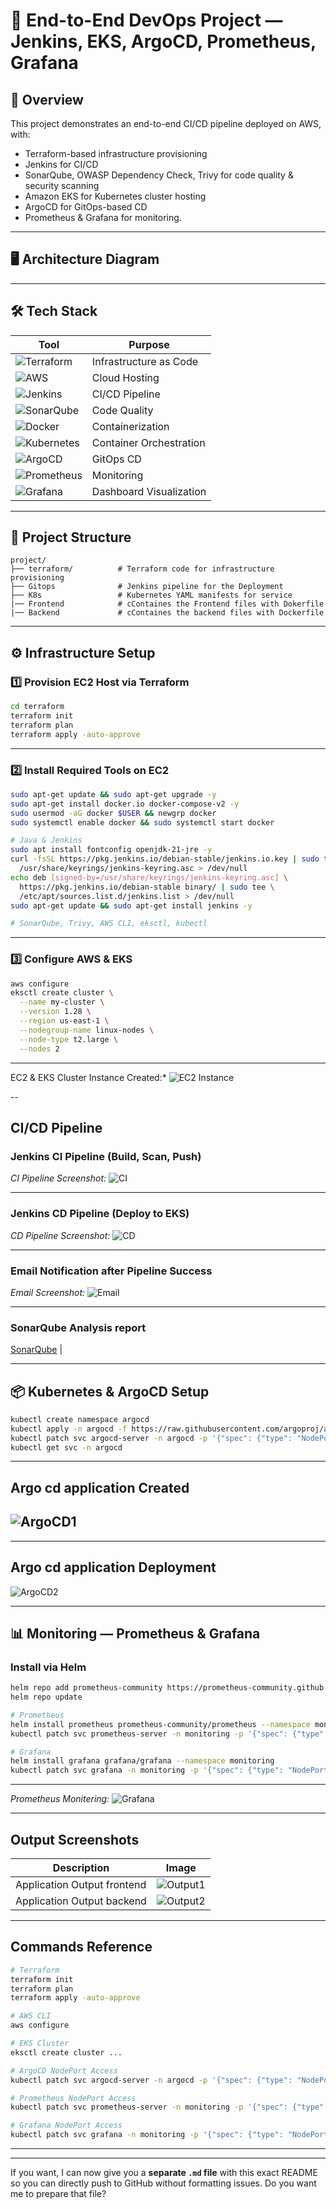 

# 🚀 End-to-End DevOps Project — Jenkins, EKS, ArgoCD, Prometheus, Grafana

## 📜 Overview

This project demonstrates an end-to-end CI/CD pipeline deployed on AWS, with:

* Terraform-based infrastructure provisioning
* Jenkins for CI/CD
* SonarQube, OWASP Dependency Check, Trivy for code quality & security scanning
* Amazon EKS for Kubernetes cluster hosting
* ArgoCD for GitOps-based CD
* Prometheus & Grafana for monitoring.

---


## 🖥️ Architecture Diagram

---

## 🛠 Tech Stack

| Tool                                                                                                                       | Purpose                 |
| -------------------------------------------------------------------------------------------------------------------------- | ----------------------- |
| ![Terraform](https://img.shields.io/badge/Terraform-%235835CC.svg?style=for-the-badge\&logo=terraform\&logoColor=white)    | Infrastructure as Code  |
| ![AWS](https://img.shields.io/badge/AWS-%23FF9900.svg?style=for-the-badge\&logo=amazonaws\&logoColor=white)                | Cloud Hosting           |
| ![Jenkins](https://img.shields.io/badge/Jenkins-%23D24939.svg?style=for-the-badge\&logo=jenkins\&logoColor=white)          | CI/CD Pipeline          |
| ![SonarQube](https://img.shields.io/badge/SonarQube-%234E9BCD.svg?style=for-the-badge\&logo=sonarqube\&logoColor=white)    | Code Quality            |
| ![Docker](https://img.shields.io/badge/Docker-%230db7ed.svg?style=for-the-badge\&logo=docker\&logoColor=white)             | Containerization        |
| ![Kubernetes](https://img.shields.io/badge/Kubernetes-%23326ce5.svg?style=for-the-badge\&logo=kubernetes\&logoColor=white) | Container Orchestration |
| ![ArgoCD](https://img.shields.io/badge/ArgoCD-%23EF7B4D.svg?style=for-the-badge\&logo=argo\&logoColor=white)               | GitOps CD               |
| ![Prometheus](https://img.shields.io/badge/Prometheus-%23E6522C.svg?style=for-the-badge\&logo=prometheus\&logoColor=white) | Monitoring              |
| ![Grafana](https://img.shields.io/badge/Grafana-%23F46800.svg?style=for-the-badge\&logo=grafana\&logoColor=white)          | Dashboard Visualization |

---
## 📂 Project Structure

```plaintext
project/
├── terraform/          # Terraform code for infrastructure provisioning
├── Gitops              # Jenkins pipeline for the Deployment
├── K8s                 # Kubernetes YAML manifests for service
|── Frontend            # cContaines the Frontend files with Dokerfile
|── Backend             # cContaines the backend files with Dockerfile
```
---

## ⚙️ Infrastructure Setup

### 1️⃣ Provision EC2 Host via Terraform

```bash
cd terraform
terraform init
terraform plan
terraform apply -auto-approve
```
---

### 2️⃣ Install Required Tools on EC2

```bash
sudo apt-get update && sudo apt-get upgrade -y
sudo apt-get install docker.io docker-compose-v2 -y
sudo usermod -aG docker $USER && newgrp docker
sudo systemctl enable docker && sudo systemctl start docker

# Java & Jenkins
sudo apt install fontconfig openjdk-21-jre -y
curl -fsSL https://pkg.jenkins.io/debian-stable/jenkins.io.key | sudo tee \
  /usr/share/keyrings/jenkins-keyring.asc > /dev/null
echo deb [signed-by=/usr/share/keyrings/jenkins-keyring.asc] \
  https://pkg.jenkins.io/debian-stable binary/ | sudo tee \
  /etc/apt/sources.list.d/jenkins.list > /dev/null
sudo apt-get update && sudo apt-get install jenkins -y

# SonarQube, Trivy, AWS CLI, eksctl, kubectl
```

---

### 3️⃣ Configure AWS & EKS

```bash
aws configure
eksctl create cluster \
  --name my-cluster \
  --version 1.28 \
  --region us-east-1 \
  --nodegroup-name linux-nodes \
  --node-type t2.large \
  --nodes 2
```
---

EC2 & EKS Cluster Instance Created:*
![EC2 Instance](resource/ec2.png)

--

##  CI/CD Pipeline

### Jenkins CI Pipeline (Build, Scan, Push)

*CI Pipeline Screenshot:*
![CI](resource/CI.png)

---

### Jenkins CD Pipeline (Deploy to EKS)

*CD Pipeline Screenshot:*
![CD](resource/CD.png)

---

### Email Notification after Pipeline Success

*Email Screenshot:*
![Email](resource/email.png)

---

### SonarQube Analysis report

[SonarQube](resource/sonarqube.png) |

---
## 📦 Kubernetes & ArgoCD Setup

```bash
kubectl create namespace argocd
kubectl apply -n argocd -f https://raw.githubusercontent.com/argoproj/argo-cd/stable/manifests/install.yaml
kubectl patch svc argocd-server -n argocd -p '{"spec": {"type": "NodePort"}}'
kubectl get svc -n argocd
```

---
## Argo cd application Created
![ArgoCD1](resource/argocd1.png)
---
---
## Argo cd application Deployment
![ArgoCD2](resource/argocd2.png)

---

## 📊 Monitoring — Prometheus & Grafana

### Install via Helm

```bash
helm repo add prometheus-community https://prometheus-community.github.io/helm-charts
helm repo update

# Prometheus
helm install prometheus prometheus-community/prometheus --namespace monitoring --create-namespace
kubectl patch svc prometheus-server -n monitoring -p '{"spec": {"type": "NodePort"}}'

# Grafana
helm install grafana grafana/grafana --namespace monitoring
kubectl patch svc grafana -n monitoring -p '{"spec": {"type": "NodePort"}}'
```
---
*Prometheus Monitering:*
![Grafana](resource/grafana.png)

---

##  Output Screenshots

| Description                  | Image                       |
| ---------------------------- | --------------------------- |
| Application Output frontend  | ![Output1](resource/output.png)      |
| Application Output backend   | ![Output2](resource/output2.png)     |

---

##  Commands Reference

```bash
# Terraform
terraform init
terraform plan
terraform apply -auto-approve

# AWS CLI
aws configure

# EKS Cluster
eksctl create cluster ...

# ArgoCD NodePort Access
kubectl patch svc argocd-server -n argocd -p '{"spec": {"type": "NodePort"}}'

# Prometheus NodePort Access
kubectl patch svc prometheus-server -n monitoring -p '{"spec": {"type": "NodePort"}}'

# Grafana NodePort Access
kubectl patch svc grafana -n monitoring -p '{"spec": {"type": "NodePort"}}'
```

---



---

If you want, I can now give you a **separate `.md` file** with this exact README so you can directly push to GitHub without formatting issues.
Do you want me to prepare that file?
